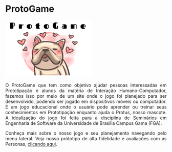 # ProtoGame

![logo](./img/logo.png)

<p align="justify">O ProtoGame que tem como objetivo ajudar pessoas interessadas em Prototipação e alunos da matéria de Interação Humano-Computador, fazemos isso por meio de um site onde o jogo foi planejado para ser desenvolvido, podendo ser jogado em dispositivos móveis ou computador. É um jogo educacional onde o usuário pode aprender ou treinar seus conhecimentos em Prototipação enquanto ajuda o Protus, nosso mascote. A idealização do jogo foi feita para a disciplina de Seminários em Engenharia de Software da Universidade de Brasília Campus Gama (FGA).</p>

<p align="justify">Conheça mais sobre o nosso jogo e seu planejamento navegando pelo menu lateral. Veja nosso prótotipo de alta fidelidade e avaliações com as Personas, <a href=https://design-de-jogos.github.io/2020.1-ProtoGame/Avaliacao-relato-resultados-proto-alta-fidelidade/>clicando aqui</a>.</p>